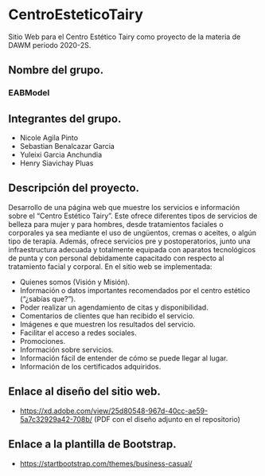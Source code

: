 # CentroEsteticoTairy
Sitio Web para el Centro Estético Tairy como proyecto de la materia de DAWM periodo 2020-2S.

## **Nombre del grupo.**
### EABModel

## **Integrantes del grupo.**
* Nicole Agila Pinto  
* Sebastian Benalcazar Garcia  
* Yuleixi Garcia Anchundia
* Henry Siavichay Pluas  

## **Descripción del proyecto.**
Desarrollo de una página web que muestre los servicios e información sobre el “Centro Estético Tairy”. Este ofrece diferentes tipos de servicios de belleza para mujer y para hombres, desde tratamientos faciales o corporales ya sea mediante el uso de ungüentos, cremas o aceites, o algún tipo de terapia. Además, ofrece servicios pre y postoperatorios, junto una infraestructura adecuada y totalmente equipada con aparatos tecnológicos de punta y con personal debidamente capacitado con respecto al tratamiento facial y corporal.
En el sitio web se implementada:
*	Quienes somos (Visión y Misión).
*	Información o datos importantes recomendados por el centro estético (“¿sabías que?”).
*	Poder realizar un agendamiento de citas y disponibilidad.
*	Comentarios de clientes que han recibido el servicio.
*	Imágenes e que muestren los resultados del servicio.
*	Facilitar el acceso a redes sociales.
*	Promociones.
*	Información sobre servicios.
*	Información fácil de entender de cómo se puede llegar al lugar.
*	Información de los certificados adquiridos.


## **Enlace al diseño del sitio web.**
* https://xd.adobe.com/view/25d80548-967d-40cc-ae59-5a7c32929a42-708b/
(PDF con el diseño adjunto en el repositorio)

## **Enlace a la plantilla de Bootstrap.**
* https://startbootstrap.com/themes/business-casual/
